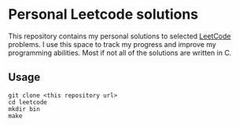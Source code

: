 # Personal Leetcode solutions

This repository contains my personal solutions to selected [LeetCode](https://leetcode.com) problems.
I use this space to track my progress and improve my programming abilities.
Most if not all of the solutions are written in C.

## Usage

```
git clone <this repository url>
cd leetcode
mkdir bin
make
```
